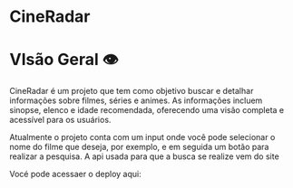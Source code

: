 # CineRadar

<h1>VIsão Geral 👁️</h1>
CineRadar é um projeto que tem como objetivo buscar e detalhar informações sobre filmes, séries e animes. As informações incluem sinopse, elenco e idade recomendada, oferecendo uma visão completa e acessível para os usuários. 

Atualmente o projeto conta com um input onde você pode selecionar o nome do filme que deseja, por exemplo, e em seguida um botão para realizar a pesquisa. A api usada para que a busca se realize vem do site 

Vocé pode acessaer o deploy aqui:
